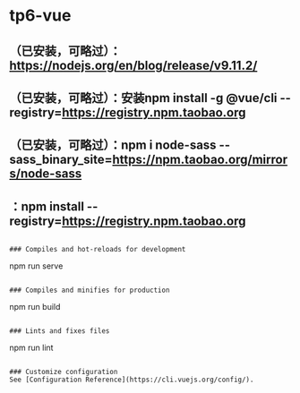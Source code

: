 # tp6-vue


## （已安装，可略过）：https://nodejs.org/en/blog/release/v9.11.2/

## （已安装，可略过）：安装npm install -g @vue/cli --registry=https://registry.npm.taobao.org

##  （已安装，可略过）：npm i node-sass --sass_binary_site=https://npm.taobao.org/mirrors/node-sass

## ：npm install --registry=https://registry.npm.taobao.org
```

### Compiles and hot-reloads for development
```
npm run serve
```

### Compiles and minifies for production
```
npm run build
```

### Lints and fixes files
```
npm run lint
```

### Customize configuration
See [Configuration Reference](https://cli.vuejs.org/config/).

